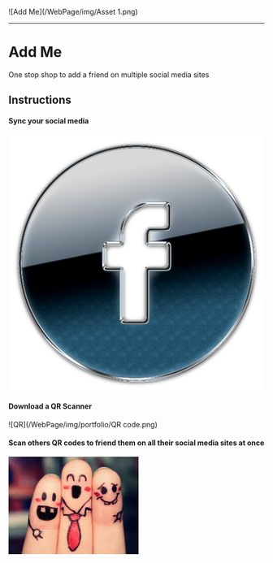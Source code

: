 ![Add Me](/WebPage/img/Asset 1.png)

***

# Add Me

One stop shop to add a friend on multiple social media sites

## Instructions

#### Sync your social media

![Social Media](/WebPage/img/portfolio/faceBOK.png)

#### Download a QR Scanner

![QR](/WebPage/img/portfolio/QR code.png)

#### Scan others QR codes to friend them on all their social media sites at once

![Friends](/WebPage/img/images.jpg)
